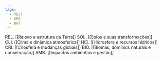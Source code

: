 ```yaml
---
tags:
  - VEST
  - GEO
  - NAT
---
```

REL. [[Relevo e estrutura da Terra]]
SOL. [[Solos e suas transformações]]
CLI. [[Clima e dinâmica atmosférica]]
HID. [[Hidrosfera e recursos hídricos]]
CRI. [[Criosfera e mudanças globais]]
BIO. [[Biomas, domínios naturais e conservação]]
AMB. [[Impactos ambientais e gestão]]